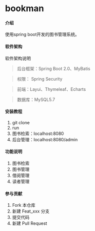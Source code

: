 # bookman

#### 介绍
使用spring boot开发的图书管理系统。

#### 软件架构
软件架构说明
>后台框架：Spring Boot 2.0、MyBatis

>权限： Spring Security

>前端：Layui、Thymeleaf、Echarts

>数据库：MySQL5.7


#### 安装教程

1. git clone
2. run
3. 图书检索：localhost:8080
4. 后台管理：localhost:8080/admin

#### 功能说明

1.  图书检索
2.  图书管理
3.  借阅管理
4.  读者管理

#### 参与贡献

1.  Fork 本仓库
2.  新建 Feat_xxx 分支
3.  提交代码
4.  新建 Pull Request



